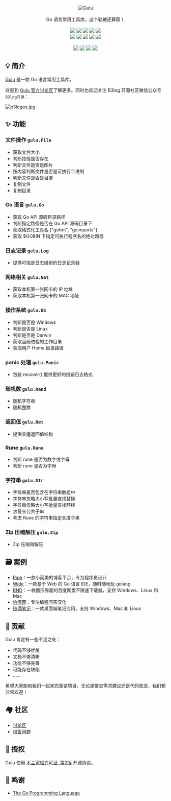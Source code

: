 <p align = "center">
<img alt="Gulu" src="https://user-images.githubusercontent.com/873584/58315007-4100f080-7e43-11e9-9b10-b64a6a4a5d2d.png">
<br><br>
Go 语言常用工具库，这个轱辘还算圆！
<br><br>
<a title="Build Status" target="_blank" href="https://github.com/88250/gulu/actions/workflows/gotest.yml"><img src="https://img.shields.io/github/actions/workflow/status/88250/gulu/gotest.yml?style=flat-square"></a>
<a title="GoDoc" target="_blank" href="https://godoc.org/github.com/88250/gulu"><img src="http://img.shields.io/badge/godoc-reference-5272B4.svg?style=flat-square"></a>
<a title="Go Report Card" target="_blank" href="https://goreportcard.com/report/github.com/88250/gulu"><img src="https://goreportcard.com/badge/github.com/88250/gulu?style=flat-square"></a>
<a title="Coverage Status" target="_blank" href="https://coveralls.io/github/88250/gulu"><img src="https://img.shields.io/coveralls/github/88250/gulu.svg?style=flat-square&color=CC9933"></a>
<a title="Code Size" target="_blank" href="https://github.com/88250/gulu"><img src="https://img.shields.io/github/languages/code-size/88250/gulu.svg?style=flat-square"></a>
<br>
<a title="Apache License" target="_blank" href="https://github.com/88250/gulu/blob/master/LICENSE"><img src="https://img.shields.io/badge/license-apache2-orange.svg?style=flat-square"></a>
<a title="GitHub Commits" target="_blank" href="https://github.com/88250/gulu/commits/master"><img src="https://img.shields.io/github/commit-activity/m/88250/gulu.svg?style=flat-square"></a>
<a title="Last Commit" target="_blank" href="https://github.com/88250/gulu/commits/master"><img src="https://img.shields.io/github/last-commit/88250/gulu.svg?style=flat-square&color=FF9900"></a>
<a title="GitHub Pull Requests" target="_blank" href="https://github.com/88250/gulu/pulls"><img src="https://img.shields.io/github/issues-pr-closed/88250/gulu.svg?style=flat-square&color=FF9966"></a>
<a title="Hits" target="_blank" href="https://github.com/88250/hits"><img src="https://hits.b3log.org/88250/gulu.svg"></a>
<br><br>
<a title="GitHub Watchers" target="_blank" href="https://github.com/88250/gulu/watchers"><img src="https://img.shields.io/github/watchers/88250/gulu.svg?label=Watchers&style=social"></a>  
<a title="GitHub Stars" target="_blank" href="https://github.com/88250/gulu/stargazers"><img src="https://img.shields.io/github/stars/88250/gulu.svg?label=Stars&style=social"></a>  
<a title="GitHub Forks" target="_blank" href="https://github.com/88250/gulu/network/members"><img src="https://img.shields.io/github/forks/88250/gulu.svg?label=Forks&style=social"></a>  
<a title="Author GitHub Followers" target="_blank" href="https://github.com/88250"><img src="https://img.shields.io/github/followers/88250.svg?label=Followers&style=social"></a>
</p>

## 💡 简介

[Gulu](https://github.com/88250/gulu) 是一款 Go 语言常用工具库。

欢迎到 [Gulu 官方讨论区](https://ld246.com/tag/gulu)了解更多。同时也欢迎关注 B3log 开源社区微信公众号 `B3log开源`：

![b3logos.jpg](https://b3logfile.com/file/2020/08/b3logos-032af045.jpg)

## ✨ 功能

### 文件操作 `gulu.File`

* 获取文件大小
* 判断路径是否存在
* 判断文件是否是图片
* 按内容判断文件是否是可执行二进制
* 判断文件是否是目录
* 复制文件
* 复制目录

### Go 语言 `gulu.Go`

* 获取 Go API 源码目录路径
* 判断指定路径是否在 Go API 源码目录下
* 获取格式化工具名 ["gofmt", "goimports"]
* 获取 $GOBIN 下指定可执行程序名的绝对路径

### 日志记录 `gulu.Log`

* 提供可指定日志级别的日志记录器

### 网络相关 `gulu.Net`

* 获取本机第一张网卡的 IP 地址
* 获取本机第一张网卡的 MAC 地址

### 操作系统 `gulu.OS`

* 判断是否是 Windows
* 判断是否是 Linux
* 判断是否是 Darwin
* 获取当前进程的工作目录
* 获取用户 Home 目录路径

### panic 处理 `gulu.Panic`

* 包装 recover() 提供更好的报错日志格式

### 随机数 `gulu.Rand`

* 随机字符串
* 随机整数

### 返回值 `gulu.Ret`

* 提供普适返回值结构

### Rune `gulu.Rune`

* 判断 rune 是否为数字或字母
* 判断 rune 是否为字母

### 字符串 `gulu.Str`

* 字符串是否包含在字符串数组中
* 字符串忽略大小写批量查找替换
* 字符串忽略大小写批量查找环绕
* 求最长公共子串
* 考虑 Rune 的字符串指定长度子串

### Zip 压缩解压 `gulu.Zip`

* Zip 压缩和解压

## 🗃 案例

* [Pipe](https://github.com/88250/pipe)：一款小而美的博客平台，专为程序员设计
* [Wide](https://github.com/88250/wide)：一款基于 Web 的 Go 语言 IDE，随时随地玩 golang
* [BND](https://github.com/88250/baidu-netdisk-downloaderx)：一款图形界面的百度网盘不限速下载器，支持 Windows、Linux 和 Mac
* [协慌网](https://routinepanic.com)：专注编程问答汉化
* [链滴笔记](https://github.com/88250/liandi)：一款桌面端笔记应用，支持 Windows、Mac 和 Linux

## 💝 贡献

Gulu 肯定有一些不足之处：

* 代码不够优美
* 文档不够清晰
* 功能不够完善
* 可能存在缺陷
* ……

希望大家能和我们一起来完善该项目，无论是提交需求建议还是代码改进，我们都非常欢迎！

## 🏘️ 社区

* [讨论区](https://ld246.com/tag/gulu)
* [报告问题](https://github.com/88250/gulu/issues/new/choose)

## 📄 授权

Gulu 使用 [木兰宽松许可证, 第2版](http://license.coscl.org.cn/MulanPSL2) 开源协议。

## 🙏 鸣谢

* [The Go Programming Language](https://golang.org)
